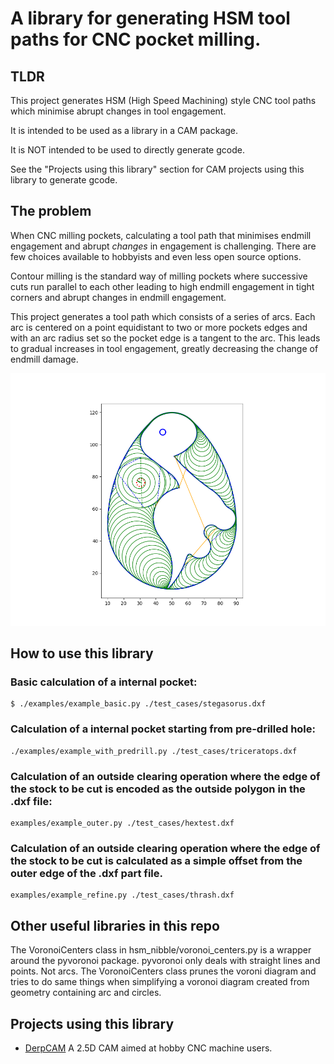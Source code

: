 # A library for generating HSM tool paths for CNC pocket milling.

## TLDR
This project generates HSM (High Speed Machining) style CNC tool paths which
minimise abrupt changes in tool engagement.

It is intended to be used as a library in a CAM package.

It is NOT intended to be used to directly generate gcode.

See the "Projects using this library" section for CAM projects using this library
to generate gcode.

## The problem
When CNC milling pockets, calculating a tool path that minimises endmill engagement
and abrupt *changes* in engagement is challenging. There are few choices available to
hobbyists and even less open source options.

Contour milling is the standard way of milling pockets where successive cuts run
parallel to each other leading to high endmill engagement in tight corners and
abrupt changes in endmill engagement.

This project generates a tool path which consists of a series of arcs. Each arc is
centered on a point equidistant to two or more pockets edges and with an arc radius
set so the pocket edge is a tangent to the arc.
This leads to gradual increases in tool engagement, greatly decreasing the change
of endmill damage.

![Example path](/images/longneck.png)

## How to use this library
### Basic calculation of a internal pocket:
```
$ ./examples/example_basic.py ./test_cases/stegasorus.dxf
```
### Calculation of a internal pocket starting from pre-drilled hole:
```
./examples/example_with_predrill.py ./test_cases/triceratops.dxf
```
### Calculation of an outside clearing operation where the edge of the stock to be cut is encoded as the outside polygon in the .dxf file:
```
examples/example_outer.py ./test_cases/hextest.dxf
```
### Calculation of an outside clearing operation where the edge of the stock to be cut is calculated as a simple offset from the outer edge of the .dxf part file.
```
examples/example_refine.py ./test_cases/thrash.dxf
```

## Other useful libraries in this repo
The VoronoiCenters class in hsm_nibble/voronoi_centers.py is a wrapper around the pyvoronoi package.
pyvoronoi only deals with straight lines and points. Not arcs.
The VoronoiCenters class prunes the voroni diagram and tries to do same things when simplifying a voronoi diagram created from geometry containing arc and circles.

## Projects using this library
- [DerpCAM](https://github.com/kfoltman/DerpCAM) A 2.5D CAM aimed at hobby CNC machine users.
